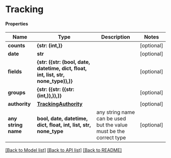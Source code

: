 # Tracking

#### Properties
Name | Type | Description | Notes
------------ | ------------- | ------------- | -------------
**counts** | **{str: (int,)}** |  | [optional] 
**date** | **str** |  | [optional] 
**fields** | **{str: ({str: (bool, date, datetime, dict, float, int, list, str, none_type)},)}** |  | [optional] 
**groups** | **{str: ({str: ({str: (int,)},)},)}** |  | [optional] 
**authority** | [**TrackingAuthority**](TrackingAuthority.md) |  | [optional] 
**any string name** | **bool, date, datetime, dict, float, int, list, str, none_type** | any string name can be used but the value must be the correct type | [optional]

[[Back to Model list]](../README.md#documentation-for-models) [[Back to API list]](../README.md#documentation-for-api-endpoints) [[Back to README]](../README.md)

